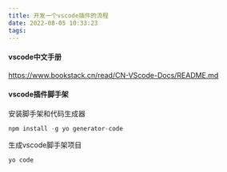 ```yaml
---
title: 开发一个vscode插件的流程
date: 2022-08-05 10:33:23
tags:
---
```


#### vscode中文手册
https://www.bookstack.cn/read/CN-VScode-Docs/README.md

#### vscode插件脚手架
安装脚手架和代码生成器
```javascript
npm install -g yo generator-code
```
生成vscode脚手架项目
```javascript
yo code
```

<!-- more -->